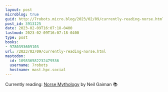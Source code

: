 ```yaml
---
layout: post
microblog: true
guid: http://7robots.micro.blog/2023/02/09/currently-reading-norse.html
post_id: 3913125
date: 2023-02-09T16:07:18-0400
lastmod: 2023-02-09T16:07:18-0400
type: post
books:
- 9780393609103
url: /2023/02/09/currently-reading-norse.html
mastodon:
  id: 109836582232479536
  username: 7robots
  hostname: mast.hpc.social
---
```

Currently reading: [Norse Mythology](https://micro.blog/books/9780393609103) by Neil Gaiman 📚
